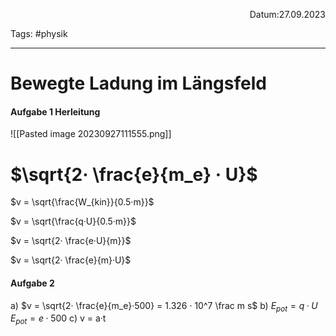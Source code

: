 <p align="right">Datum:27.09.2023</p>

Tags: #physik 

---

# Bewegte Ladung im Längsfeld
#### Aufgabe 1 Herleitung

![[Pasted image 20230927111555.png]]
# $\sqrt{2· \frac{e}{m_e} · U}$

$v = \sqrt{\frac{W_{kin}}{0.5·m}}$

$v = \sqrt{\frac{q·U}{0.5·m}}$

$v = \sqrt{2· \frac{e·U}{m}}$

$v = \sqrt{2· \frac{e}{m}·U}$

#### Aufgabe 2
a)
$v = \sqrt{2· \frac{e}{m_e}·500} = 1.326 · 10^7 \frac m s$
b)
$E_{pot} = q·U$
$E_{pot} = e·500$
c)
v = a·t
